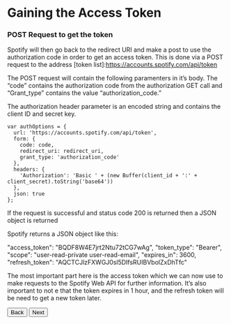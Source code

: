 # Gaining the Access Token
### POST Request to get the token

Spotify will then go back to the redirect URI and make a post to use the authorization code in order to get an access token. 
This is done via a POST request to the address [token list]:https://accounts.spotify.com/api/token


The POST request will contain the following paramenters in it’s body. The “code” contains the authorization code from the authorization 
GET call and “Grant_type” contains the value “authorization_code.” 

   
The authorization header parameter is an encoded string and contains the client ID and secret key.

    var authOptions = {
      url: 'https://accounts.spotify.com/api/token',
      form: {
        code: code,
        redirect_uri: redirect_uri,
        grant_type: 'authorization_code'
      },
      headers: {
        'Authorization': 'Basic ' + (new Buffer(client_id + ':' + client_secret).toString('base64'))
      },
      json: true
    };


If the request is successful and status code 200 is returned then a JSON object is returned

Spotify returns a JSON object like this:

   "access_token": "BQDF8W4E7jrt2Ntu72tCG7wAg",
   "token_type": "Bearer",
   "scope": "user-read-private user-read-email",
   "expires_in": 3600,
   "refresh_token": "AQCTCJlzFXWGJ0sl5DIfsRUIBVbolZxDhTfc"

The most important part here is the access token which we can now use to make requests to the Spotify Web API for further information. It’s also important to not e that the token expires in 1 hour, and the refresh token will be need to get a new token later.

<button onclick="location.href = 'https://licktopia.github.io/page4';" id="myButton" class="float-left submit-button" >Back</button>
<button onclick="location.href = 'https://licktopia.github.io/page6';" id="myButton" class="float-right submit-button" >Next</button>

